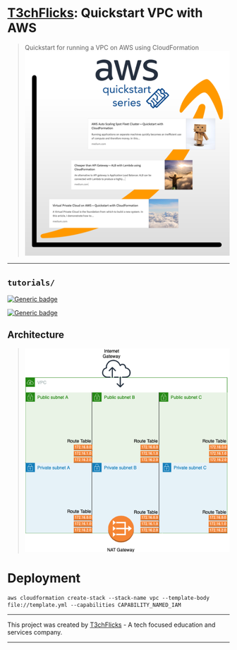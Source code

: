 # [T3chFlicks](https://t3chflicks.org): Quickstart VPC with AWS 
> Quickstart for running a VPC on AWS using CloudFormation
![thumbnail](./thumbnail.png)

---

## `tutorials/`

[![Generic badge](https://img.shields.io/badge/Blog_Post-Github-orange.svg)](./blog_post.md)

[![Generic badge](https://img.shields.io/badge/Blog_Post-Medium-blue.svg)](https://medium.com/@t3chflicks/virtual-private-cloud-on-aws-quickstart-with-cloudformation-4583109b2433)


## Architecture
>![architecture](./architecture.png)

# Deployment
```
aws cloudformation create-stack --stack-name vpc --template-body file://template.yml --capabilities CAPABILITY_NAMED_IAM
````

---

This project was created by [T3chFlicks](https://t3chflicks.org) - A tech focused education and services company.

---
